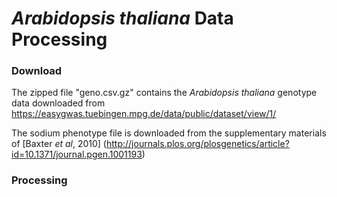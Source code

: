 # *Arabidopsis thaliana* Data Processing


### Download

The zipped file "geno.csv.gz" contains the *Arabidopsis thaliana* genotype data downloaded from https://easygwas.tuebingen.mpg.de/data/public/dataset/view/1/

The sodium phenotype file is downloaded from the supplementary materials of [Baxter *et al*, 2010] (http://journals.plos.org/plosgenetics/article?id=10.1371/journal.pgen.1001193)


### Processing
